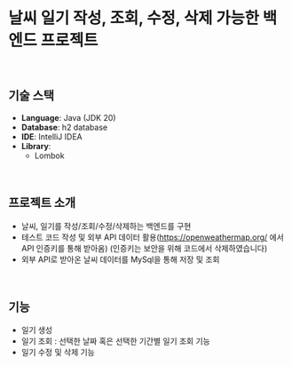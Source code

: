# 날씨 일기 작성, 조회, 수정, 삭제 가능한 백엔드 프로젝트

<br>

## 기술 스택

- **Language**: Java (JDK 20)
- **Database**: h2 database
- **IDE**: IntelliJ IDEA
- **Library**:
  - Lombok

<br>

## 프로젝트 소개

- 날씨, 일기를 작성/조회/수정/삭제하는 백엔드를 구현
- 테스트 코드 작성 및 외부 API 데이터 활용(https://openweathermap.org/ 에서 API 인증키를 통해 받아옴)
  (인증키는 보안을 위해 코드에서 삭제하였습니다)
- 외부 API로 받아온 날씨 데이터를 MySql을 통해 저장 및 조회 

<br>

## 기능

- 일기 생성
- 일기 조회 : 선택한 날짜 혹은 선택한 기간별 일기 조회 기능
- 일기 수정 및 삭제 기능
